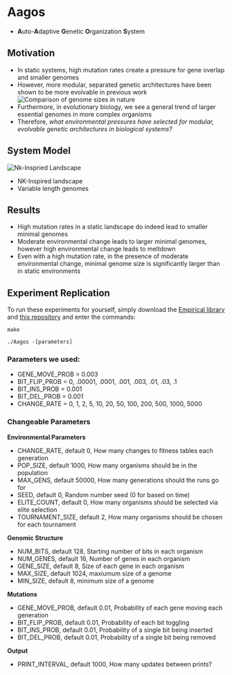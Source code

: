 # Aagos
* **A**uto-**A**daptive **G**enetic **O**rganization **S**ystem

## Motivation

* In static systems, high mutation rates create a pressure for gene overlap and smaller genomes
* However, more modular, separated genetic architectures have been shown to be more evolvable in previous work
![](https://github.com/leg2015/Aagos/blob/master/Figures/readme_figures/Background.png "Comparison of genome sizes in nature")
* Furthermore, in evolutionary biology, we see a general trend of larger essential genomes in more complex organisms
* Therefore, _what environmental pressures have selected for modular, evolvable genetic architectures in biological systems?_

## System Model
![](https://github.com/leg2015/Aagos/blob/master/Figures/readme_figures/NKLandscape.png "Nk-Inspried Landscape")
* NK-Inspired landscape
* Variable length genomes


## Results

* High mutation rates in a static landscape do indeed lead to smaller minimal genomes
* Moderate environmental change leads to larger minimal genomes, however high environmental change leads to meltdown
* Even with a high mutation rate, in the presence of moderate environmental change, minimal genome size is significantly larger than in static environments

## Experiment Replication

To run these experiments for yourself, simply download the [Empirical library](https://github.com/devosoft/Empirical) and [this repository](https://github.com/leg2015/Aagos) and enter the commands:

`make`

`./Aagos -[parameters]`

### Parameters we used: 
* GENE_MOVE_PROB = 0.003
* BIT_FLIP_PROB = 0, .00001, .0001, .001, .003, .01, .03, .1
* BIT_INS_PROB = 0.001   
* BIT_DEL_PROB = 0.001 
* CHANGE_RATE = 0, 1, 2, 5, 10, 20, 50, 100, 200, 500, 1000, 5000 

### Changeable Parameters
**Environmental Parameters**
  * CHANGE_RATE, default 0, How many changes to fitness tables each generation
  * POP_SIZE, default 1000, How many organisms should be in the population
  * MAX_GENS, default 50000, How many generations should the runs go for
  * SEED, default 0, Random number seed (0 for based on time)
  * ELITE_COUNT, default 0, How many organisms should be selected via elite selection
  * TOURNAMENT_SIZE, default 2, How many organisms should be chosen for each tournament

**Genomic Structure**

  * NUM_BITS, default 128, Starting number of bits in each organism
  * NUM_GENES, default 16, Number of genes in each organism
  * GENE_SIZE, default 8, Size of each gene in each organism
  * MAX_SIZE, default 1024, maxiumum size of a genome
  * MIN_SIZE, default 8, minimum size of a genome

**Mutations**

  * GENE_MOVE_PROB, default 0.01, Probability of each gene moving each generation
  * BIT_FLIP_PROB, default 0.01, Probability of each bit toggling
  * BIT_INS_PROB, default 0.01, Probability of a single bit being inserted
  * BIT_DEL_PROB, default 0.01, Probability of a single bit being removed
  
**Output**

  * PRINT_INTERVAL, default 1000, How many updates between prints?
                 
